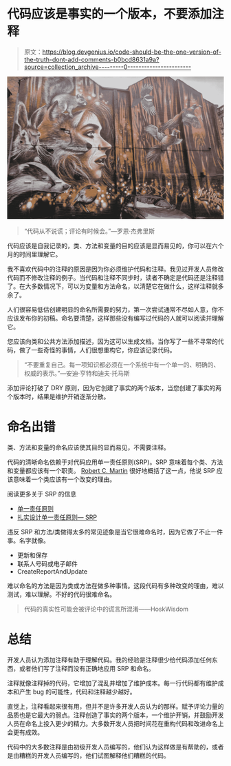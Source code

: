 # 代码应该是事实的一个版本，不要添加注释

> 原文：<https://blog.devgenius.io/code-should-be-the-one-version-of-the-truth-dont-add-comments-b0bcd8631a9a?source=collection_archive---------0----------------------->

![](img/41bb664151b2db3ac4285307561fe869.png)

> “代码从不说谎；评论有时候会。”—罗恩·杰弗里斯

代码应该是自我记录的，类、方法和变量的目的应该是显而易见的，你可以在六个月的时间里理解它。

我不喜欢代码中的注释的原因是因为你必须维护代码和注释。我见过开发人员修改代码而不修改注释的例子。当代码和注释不同步时，读者不确定是代码还是注释错了。在大多数情况下，可以为变量和方法命名，以清楚它在做什么，这样注释就多余了。

人们很容易低估创建明显的命名所需要的努力，第一次尝试通常不尽如人意，你不应该发布你的初稿。命名要清楚，这样那些没有编写过代码的人就可以阅读并理解它。

您应该向类和公共方法添加描述，因为这可以生成文档。当你写了一些不寻常的代码，做了一些奇怪的事情，人们很想重构它，你应该记录代码。

> “不要重复自己。每一项知识都必须在一个系统中有一个单一的、明确的、权威的表示。”—安迪·亨特和迪夫·托马斯

添加评论打破了 DRY 原则，因为它创建了事实的两个版本，当您创建了事实的两个版本时，结果是维护开销逐渐分散。

# **命名出错**

类、方法和变量的命名应该使其目的显而易见，不需要注释。

代码的清晰命名依赖于对代码应用单一责任原则(SRP)。SRP 意味着每个类、方法和变量都应该有一个职责。 [Robert C. Martin](https://en.wikipedia.org/wiki/Robert_Cecil_Martin) 很好地概括了这一点，他说 SRP 应该意味着一个类应该有一个改变的理由。

阅读更多关于 SRP 的信息

*   [单一责任原则](https://en.wikipedia.org/wiki/Single_responsibility_principle)
*   [扎实设计单一责任原则— SRP](https://blog.ndepend.com/solid-design-the-single-responsibility-principle-srp/)

违反 SRP 和方法/类做得太多的常见迹象是当它很难命名时，因为它做了不止一件事。名字就像。

*   更新和保存
*   联系人号码或电子邮件
*   CreateReportAndUpdate

难以命名的方法是因为类或方法在做多种事情。这段代码有多种改变的理由，难以测试，难以理解。不好的代码很难命名。

> 代码的真实性可能会被评论中的谎言所混淆——HoskWisdom

# **总结**

开发人员认为添加注释有助于理解代码。我的经验是注释很少给代码添加任何东西，或者他们写了注释而没有正确地应用 SRP 和命名。

注释就像注释掉的代码，它增加了混乱并增加了维护成本。每一行代码都有维护成本和产生 bug 的可能性，代码和注释越少越好。

直觉上，注释看起来很有用，但并不是许多开发人员认为的那样。赋予评论力量的品质也是它最大的弱点。注释创造了事实的两个版本，一个维护开销，并鼓励开发人员在命名上投入更少的精力。大多数开发人员把时间花在重构代码和改进命名上会更有成效。

代码中的大多数注释是由初级开发人员编写的，他们认为这样做是有帮助的，或者是由糟糕的开发人员编写的，他们试图解释他们糟糕的代码。